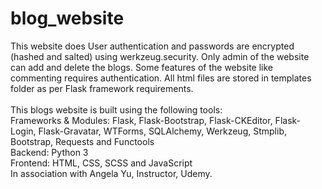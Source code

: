# blog_website
This website does User authentication and passwords are encrypted (hashed and salted) using werkzeug.security. Only admin of the website can add and delete the blogs. Some features of the website like commenting requires authentication. All html files are stored in templates folder as per Flask framework requirements.
<br>
<br>
This blogs website is built using the following tools:
<br>
Frameworks & Modules: Flask, Flask-Bootstrap, Flask-CKEditor, Flask-Login, Flask-Gravatar, WTForms, SQLAlchemy, Werkzeug, Stmplib, Bootstrap, Requests and Functools
<br>
Backend: Python 3
<br>
Frontend: HTML, CSS, SCSS and JavaScript
<br>
In association with Angela Yu, Instructor, Udemy.
